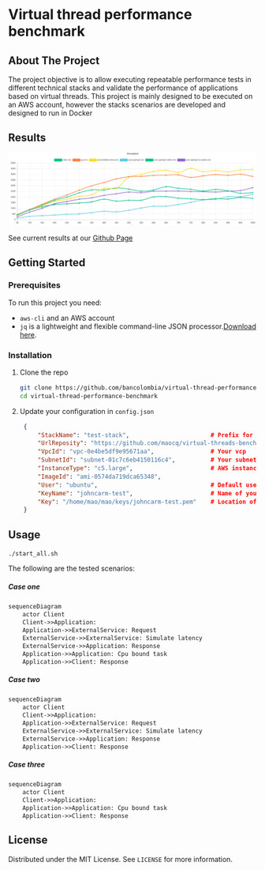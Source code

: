 # Virtual thread performance benchmark

## About The Project

The project objective is to allow executing repeatable performance tests in different technical stacks and validate the performance of applications based on virtual threads. This project is mainly designed to be executed on an AWS account, however the stacks scenarios are developed and designed to run in Docker

## Results

![Throughput](/reports/throughput.png)

See current results at our [Github Page](https://bancolombia.github.io/virtual-thread-performance-benchmark/)

## Getting Started

### Prerequisites

To run this project you need:

- `aws-cli` and an AWS account
- `jq` is a lightweight and flexible command-line JSON processor.[Download here](https://stedolan.github.io/jq/download/).

### Installation

1. Clone the repo
   ```sh
   git clone https://github.com/bancolombia/virtual-thread-performance-benchmark
   cd virtual-thread-performance-benchmark
   ```

2. Update your configuration in `config.json`   
   ```json
    {
        "StackName": "test-stack",                       # Prefix for test name
        "UrlReposity": "https://github.com/maocq/virtual-threads-benchmark-t",
        "VpcId": "vpc-0e4be5df9e95671aa",                # Your vcp
        "SubnetId": "subnet-01c7c6eb4150116c4",          # Your subnet
        "InstanceType": "c5.large",                      # AWS instance type
        "ImageId": "ami-0574da719dca65348",
        "User": "ubuntu",                                # Default user of the ami
        "KeyName": "johncarm-test",                      # Name of your key
        "Key": "/home/mao/mao/keys/johncarm-test.pem"    # Location of your key
    }
   ```

## Usage

```shell
./start_all.sh
```

The following are the tested scenarios:

##### Case one

```mermaid
sequenceDiagram
    actor Client
    Client->>Application: 
    Application->>ExternalService: Request
    ExternalService->>ExternalService: Simulate latency
    ExternalService->>Application: Response
    Application->>Application: Cpu bound task
    Application->>Client: Response
```

##### Case two

```mermaid
sequenceDiagram
    actor Client
    Client->>Application: 
    Application->>ExternalService: Request
    ExternalService->>ExternalService: Simulate latency
    ExternalService->>Application: Response
    Application->>Client: Response
```

##### Case three

```mermaid
sequenceDiagram
    actor Client
    Client->>Application:     
    Application->>Application: Cpu bound task
    Application->>Client: Response
```

## License

Distributed under the MIT License. See `LICENSE` for more information.